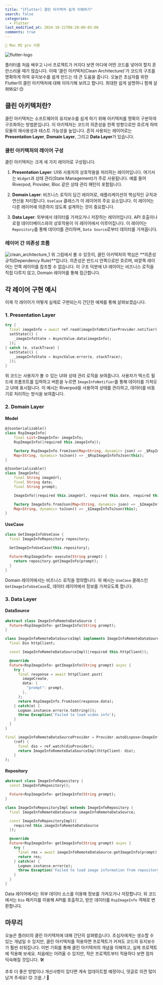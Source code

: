 ```yaml
---
title: "[Flutter] 클린 아키텍처 쉽게 이해하기"
search: false
categories:
  - Flutter
last_modified_at: 2024-10-21T08:20:00-05:00
comments: true
---
```


```yaml
📌 Mac M2 pro 사용
```

<!--
블럭 사용법
 ```yaml
```
!-->

<!--
[Ruby install](https://rubyinstaller.org/downloads/) 하이퍼 링크
![rubyinstaller](/assets/image/Jekll-minimal_mistakes/rubyinstaller.PNG) 이미지
<mark style='background-color: #fff5b1'>...</mark><br> 형광팬처리
<script src="https://gist.github.com/heui-yong/9f6cd0c69c8780228cbee7c9b324b2f8.js"></script> 소스코드
-->

![flutter-logo](/assets/image/Flutter_start/flutter-logo.png)

플러터를 처음 배우고 나서 프로젝트가 커지다 보면 어디에 어떤 코드를 넣어야 할지 혼란스러울 때가 많습니다. 이때 '클린 아키텍처(Clean Architecture)'가 코드의 구조를 명확하게 하여 유지보수를 쉽게 만드는 데 큰 도움을 줍니다. 오늘은 초심자를 위한 Flutter의 클린 아키텍처에 대해 이야기해 보려고 합니다. 최대한 쉽게 설명하니 함께 살펴봐요! 😊

## 클린 아키텍처란?

클린 아키텍처는 소프트웨어의 유지보수를 쉽게 하기 위해 아키텍처를 명확히 구분하여 구조화하는 방법론입니다. 이 아키텍처는 코드의 의존성을 한쪽 방향으로만 흐르게 하여 모듈의 재사용성과 테스트 가능성을 높입니다. 흔히 사용되는 레이어로는 **Presentation Layer**, **Domain Layer**, 그리고 **Data Layer**가 있습니다.

### 클린 아키텍처의 레이어 구성

클린 아키텍처는 크게 세 가지 레이어로 구성됩니다.

1. **Presentation Layer**: UI와 사용자의 상호작용을 처리하는 레이어입니다. 여기서는 `Widget`과 상태 관리(State Management)가 주로 사용됩니다. 예를 들어 Riverpod, Provider, Bloc 같은 상태 관리 패턴이 포함됩니다.

2. **Domain Layer**: 비즈니스 로직이 담긴 레이어로, 애플리케이션의 핵심적인 규칙과 연산을 처리합니다. `UseCase` 클래스가 이 레이어의 주요 요소입니다. 이 레이어는 다른 레이어에 의존하지 않도록 설계하는 것이 중요합니다.

3. **Data Layer**: 외부에서 데이터를 가져오거나 저장하는 레이어입니다. API 호출이나 로컬 데이터베이스와의 상호작용이 이 레이어에서 이루어집니다. 이 레이어는 `Repository`를 통해 데이터를 관리하며, `Data Source`로부터 데이터를 가져옵니다.

### 레이어 간 의존성 흐름

![clean_architecture_1](/assets/image/flutter_clean_architecture/clean_architecture_1.webp)
위 그림에서 볼 수 있듯이, 클린 아키텍처의 핵심은 **의존성 규칙(Dependency Rule)**입니다. 의존성은 반드시 안쪽으로만 흐르며, 바깥쪽 레이어는 안쪽 레이어를 참조할 수 없습니다. 이 구조 덕분에 UI 레이어는 비즈니스 로직을 직접 다루지 않고, Domain 레이어를 통해 접근합니다.

## 각 레이어 구현 예시

이제 각 레이어가 어떻게 실제로 구현되는지 간단한 예제를 통해 살펴보겠습니다.

### 1. Presentation Layer

```dart
try {
  final imageInfo = await ref.read(imageInfoNotifierProvider.notifier).getImageInfo(prompt);
  setState(() {
    _imageInfoState = AsyncValue.data(imageInfo);
  });
} catch (e, stackTrace) {
  setState(() {
    _imageInfoState = AsyncValue.error(e, stackTrace);
  });
}
```

위 코드는 사용자가 볼 수 있는 UI와 상태 관리 로직을 보여줍니다. 사용자가 텍스트 필드에 프롬프트를 입력하고 버튼을 누르면 `ImageInfoNotifier`를 통해 데이터를 가져오고 UI에 표시됩니다. 이 예시는 Riverpod을 사용하여 상태를 관리하고, 데이터를 비동기로 처리하는 방식을 보여줍니다.

### 2. Domain Layer

#### Model

```dart
@JsonSerializable()
class RspImageInfo{
    final List<ImageInfo> imageInfo;
    RspImageInfo({required this.imageInfo});

    factory RspImageInfo.fromJson(Map<String, dynamic> json) => _$RspImageInfoFromJson(json);
    Map<String, dynamic> toJson() => _$RspImageInfoToJson(this);
}

@JsonSerializable()
class ImageInfo{
    final String imageUrl;
    final String date;
    final String prompt;

    ImageInfo({required this.imageUrl, required this.date, required this.prompt});

    factory ImageInfo.fromJson(Map<String, dynamic> json) => _$ImageInfoFromJson(json);
    Map<String, dynamic> toJson() => _$ImageInfoToJson(this);
}
```

#### UseCase

```dart
class GetImageInfoUseCase {
  final ImageInfoRepository repository;

  GetImageInfoUseCase(this.repository);

  Future<RspImageInfo> execute(String prompt) {
    return repository.getImageInfo(prompt);
  }
}
```

Domain 레이어에서는 비즈니스 로직을 정의합니다. 위 예시는 `UseCase` 클래스인 `GetImageInfoUseCase`로, 데이터 레이어에서 정보를 가져오도록 합니다.

### 3. Data Layer

#### DataSource

```dart
abstract class ImageInfoRemoteDataSource {
  Future<RspImageInfo> getImageInfo(String prompt);
}

class ImageInfoRemoteDataSourceImpl implements ImageInfoRemoteDataSource{
  final Dio httpClient;

  const ImageInfoRemoteDataSourceImpl({required this.httpClient});

  @override
  Future<RspImageInfo> getImageInfo(String prompt) async {
    try {
      final response = await httpClient.post(
        imageCreate,
        data: {
          "prompt": prompt,
        },
      );
      return RspImageInfo.fromJson(response.data);
    } catch(e) {
      Logman.instance.error(e.toString());
      throw Exception('Failed to load video info');
    }
  }
}

final imageInfoRemoteDataSourceProvider = Provider.autoDispose<ImageInfoRemoteDataSource>(
    (ref) {
      final dio = ref.watch(dioProvider);
      return ImageInfoRemoteDataSourceImpl(httpClient: dio);
    }
);
```

#### Repository

```dart
abstract class ImageInfoRepository {
  const ImageInfoRepository();

  Future<RspImageInfo> getImageInfo(String prompt);
}

class ImageInfoRepositoryImpl extends ImageInfoRepository {
  final ImageInfoRemoteDataSource imageInfoRemoteDataSource;

  const ImageInfoRepositoryImpl({
    required this.imageInfoRemoteDataSource
  });

  @override
  Future<RspImageInfo> getImageInfo(String prompt) async {
    try {
      final res = await imageInfoRemoteDataSource.getImageInfo(prompt);
      return res;
    } catch(e) {
      Logman.instance.error(e);
      throw Exception('Failed to load image information from repository. Error: $e');
    }
  }
}
```

Data 레이어에서는 외부 데이터 소스를 이용해 정보를 가져오거나 저장합니다. 위 코드에서는 `Dio` 패키지를 이용해 API를 호출하고, 받은 데이터를 `RspImageInfo` 객체로 변환합니다.

## 마무리

오늘은 플러터의 클린 아키텍처에 대해 간단히 살펴봤습니다. 초심자에게는 생소할 수 있는 개념일 수 있지만, 클린 아키텍처를 적용하면 프로젝트가 커져도 코드의 유지보수가 훨씬 쉬워집니다. 이번 기회를 통해 클린 아키텍처의 개념을 이해하고, 실제 프로젝트에 적용해 보세요. 처음에는 어려울 수 있지만, 작은 프로젝트부터 적용하다 보면 점차 익숙해질 것입니다. 🛠️

추후 더 좋은 방법이나 개선사항이 있다면 계속 업데이트할 예정이니, 댓글로 의견 많이 남겨 주세요! 😊 끄읕..! 🚀
